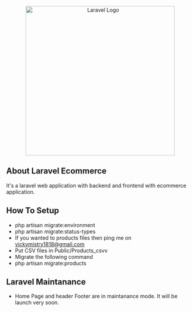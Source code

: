 <p align="center"><a href="https://laravel.com" target="_blank"><img src="https://raw.githubusercontent.com/laravel/art/master/logo-lockup/5%20SVG/2%20CMYK/1%20Full%20Color/laravel-logolockup-cmyk-red.svg" width="400" alt="Laravel Logo"></a></p>

## About Laravel Ecommerce

It's a laravel web application with backend and frontend with ecommerce application.


## How To Setup

- php artisan migrate:environment
- php artisan migrate:status-types
- If you wanted to products files then ping me on <a href="vickymistry1818@gmail.com">vickymistry1818@gmail.com</a>
- Put CSV files in Public/Products_csvv
- Migrate the following command
- php artisan migrate:products

## Laravel Maintanance

- Home Page and header Footer are in maintanance mode. It will be launch very soon.